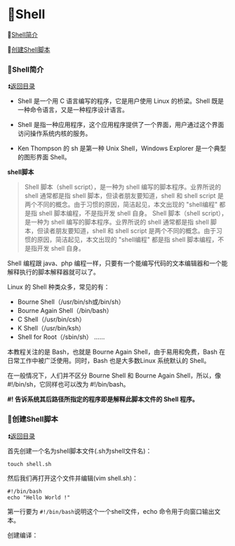 # :tennis:Shell

<p id="t"></p>

:arrow_down_small:[Shell简介](https://github.com/Lumnca/Linux/blob/master/shell.md#rugby_footballshell简介)

:arrow_down_small:[创建Shell脚本](https://github.com/Lumnca/Linux/blob/master/shell.md#tennisshell)

<p id="a1"></p>

### :rugby_football:Shell简介  ###

:arrow_double_up:[返回目录](https://github.com/Lumnca/Linux/blob/master/shell.md#tennisshell)

* Shell 是一个用 C 语言编写的程序，它是用户使用 Linux 的桥梁。Shell 既是一种命令语言，又是一种程序设计语言。

* Shell 是指一种应用程序，这个应用程序提供了一个界面，用户通过这个界面访问操作系统内核的服务。

* Ken Thompson 的 sh 是第一种 Unix Shell，Windows Explorer 是一个典型的图形界面 Shell。

**shell脚本**

>Shell 脚本（shell script），是一种为 shell 编写的脚本程序。业界所说的 shell 通常都是指 shell 脚本，但读者朋友要知道，shell 和 shell script 是两个不同的概念。由于习惯的原因，简洁起见，本文出现的 "shell编程" 都是指 shell 脚本编程，不是指开发 shell 自身。
Shell 脚本（shell script），是一种为 shell 编写的脚本程序。业界所说的 shell 通常都是指 shell 脚本，但读者朋友要知道，shell 和 shell script 是两个不同的概念。由于习惯的原因，简洁起见，本文出现的 "shell编程" 都是指 shell 脚本编程，不是指开发 shell 自身。

Shell 编程跟 java、php 编程一样，只要有一个能编写代码的文本编辑器和一个能解释执行的脚本解释器就可以了。

Linux 的 Shell 种类众多，常见的有：

  * Bourne Shell（/usr/bin/sh或/bin/sh）
  * Bourne Again Shell（/bin/bash）
  * C Shell（/usr/bin/csh）
  * K Shell（/usr/bin/ksh）
  * Shell for Root（/sbin/sh）
……

本教程关注的是 Bash，也就是 Bourne Again Shell，由于易用和免费，Bash 在日常工作中被广泛使用。同时，Bash 也是大多数Linux 系统默认的 Shell。

在一般情况下，人们并不区分 Bourne Shell 和 Bourne Again Shell，所以，像 #!/bin/sh，它同样也可以改为 #!/bin/bash。

**#! 告诉系统其后路径所指定的程序即是解释此脚本文件的 Shell 程序。**

<p id="a2"></p>

### :rugby_football:创建Shell脚本  ###

:arrow_double_up:[返回目录](https://github.com/Lumnca/Linux/blob/master/shell.md#tennisshell)

首先创建一个名为shell脚本文件(.sh为shell文件名)：

```linux
touch shell.sh
```

然后我们再打开这个文件并编辑(vim shell.sh)：

```shell
#!/bin/bash
echo "Hello World !"
```

第一行要为 `#!/bin/bash`说明这个一个shell文件，echo 命令用于向窗口输出文本。

创建编译：











